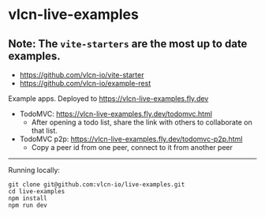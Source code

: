 # vlcn-live-examples

## Note: The `vite-starters` are the most up to date examples.
- https://github.com/vlcn-io/vite-starter
- https://github.com/vlcn-io/example-rest

Example apps. Deployed to https://vlcn-live-examples.fly.dev

- TodoMVC: https://vlcn-live-examples.fly.dev/todomvc.html
  - After opening a todo list, share the link with others to collaborate on that list.
- TodoMVC p2p: https://vlcn-live-examples.fly.dev/todomvc-p2p.html
  - Copy a peer id from one peer, connect to it from another peer

---

Running locally:

```
git clone git@github.com:vlcn-io/live-examples.git
cd live-examples
npm install
npm run dev
```

